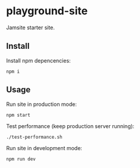 # playground-site

Jamsite starter site.

## Install

Install npm depencencies:

`npm i`

## Usage

Run site in production mode:

`npm start`

Test performance (keep production server running):

`./test-performance.sh`

Run site in development mode:

`npm run dev`
